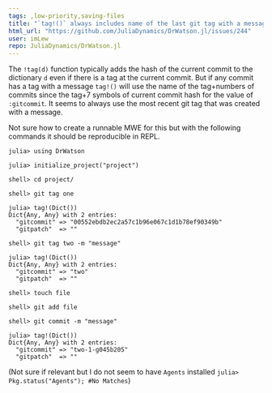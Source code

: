 ```yaml
---
tags: ,low-priority,saving-files
title: "`tag!()` always includes name of the last git tag with a message"
html_url: "https://github.com/JuliaDynamics/DrWatson.jl/issues/244"
user: imLew
repo: JuliaDynamics/DrWatson.jl
---
```


The `!tag(d)` function typically adds the hash of the current commit to the dictionary `d` even if there is a tag at the current commit.
But if any commit has a tag with a message `tag!()` will use the name of the tag+numbers of commits since the tag+7 symbols of current commit hash for the value of `:gitcommit`. It seems to always use the most recent git tag that was created with a message.

Not sure how to create a runnable MWE for this but with the following commands it should be reproducible in REPL.
```
julia> using DrWatson

julia> initialize_project("project")

shell> cd project/

shell> git tag one

julia> tag!(Dict())
Dict{Any, Any} with 2 entries:
  "gitcommit" => "00552ebdb2ec2a57c1b96e067c1d1b78ef90349b"
  "gitpatch"  => ""

shell> git tag two -m "message"

julia> tag!(Dict())
Dict{Any, Any} with 2 entries:
  "gitcommit" => "two"
  "gitpatch"  => ""

shell> touch file

shell> git add file

shell> git commit -m "message"

julia> tag!(Dict())
Dict{Any, Any} with 2 entries:
  "gitcommit" => "two-1-g045b205"
  "gitpatch"  => ""
```

(Not sure if relevant but I do not seem to have `Agents` installed `julia> Pkg.status("Agents"); #No Matches`)